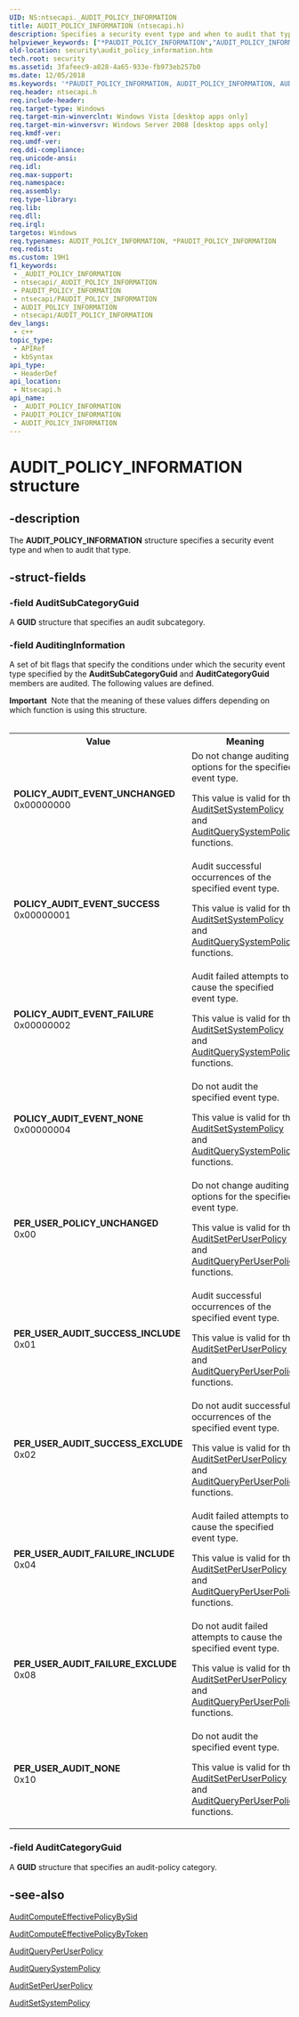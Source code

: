```yaml
---
UID: NS:ntsecapi._AUDIT_POLICY_INFORMATION
title: AUDIT_POLICY_INFORMATION (ntsecapi.h)
description: Specifies a security event type and when to audit that type.
helpviewer_keywords: ["*PAUDIT_POLICY_INFORMATION","AUDIT_POLICY_INFORMATION","AUDIT_POLICY_INFORMATION structure [Security]","PAUDIT_POLICY_INFORMATION","PAUDIT_POLICY_INFORMATION structure pointer [Security]","PER_USER_AUDIT_FAILURE_EXCLUDE","PER_USER_AUDIT_FAILURE_INCLUDE","PER_USER_AUDIT_NONE","PER_USER_AUDIT_SUCCESS_EXCLUDE","PER_USER_AUDIT_SUCCESS_INCLUDE","PER_USER_POLICY_UNCHANGED","POLICY_AUDIT_EVENT_FAILURE","POLICY_AUDIT_EVENT_NONE","POLICY_AUDIT_EVENT_SUCCESS","POLICY_AUDIT_EVENT_UNCHANGED","ntsecapi/AUDIT_POLICY_INFORMATION","ntsecapi/PAUDIT_POLICY_INFORMATION","security.audit_policy_information"]
old-location: security\audit_policy_information.htm
tech.root: security
ms.assetid: 3fafeec9-a028-4a65-933e-fb973eb257b0
ms.date: 12/05/2018
ms.keywords: '*PAUDIT_POLICY_INFORMATION, AUDIT_POLICY_INFORMATION, AUDIT_POLICY_INFORMATION structure [Security], PAUDIT_POLICY_INFORMATION, PAUDIT_POLICY_INFORMATION structure pointer [Security], PER_USER_AUDIT_FAILURE_EXCLUDE, PER_USER_AUDIT_FAILURE_INCLUDE, PER_USER_AUDIT_NONE, PER_USER_AUDIT_SUCCESS_EXCLUDE, PER_USER_AUDIT_SUCCESS_INCLUDE, PER_USER_POLICY_UNCHANGED, POLICY_AUDIT_EVENT_FAILURE, POLICY_AUDIT_EVENT_NONE, POLICY_AUDIT_EVENT_SUCCESS, POLICY_AUDIT_EVENT_UNCHANGED, ntsecapi/AUDIT_POLICY_INFORMATION, ntsecapi/PAUDIT_POLICY_INFORMATION, security.audit_policy_information'
req.header: ntsecapi.h
req.include-header: 
req.target-type: Windows
req.target-min-winverclnt: Windows Vista [desktop apps only]
req.target-min-winversvr: Windows Server 2008 [desktop apps only]
req.kmdf-ver: 
req.umdf-ver: 
req.ddi-compliance: 
req.unicode-ansi: 
req.idl: 
req.max-support: 
req.namespace: 
req.assembly: 
req.type-library: 
req.lib: 
req.dll: 
req.irql: 
targetos: Windows
req.typenames: AUDIT_POLICY_INFORMATION, *PAUDIT_POLICY_INFORMATION
req.redist: 
ms.custom: 19H1
f1_keywords:
 - _AUDIT_POLICY_INFORMATION
 - ntsecapi/_AUDIT_POLICY_INFORMATION
 - PAUDIT_POLICY_INFORMATION
 - ntsecapi/PAUDIT_POLICY_INFORMATION
 - AUDIT_POLICY_INFORMATION
 - ntsecapi/AUDIT_POLICY_INFORMATION
dev_langs:
 - c++
topic_type:
 - APIRef
 - kbSyntax
api_type:
 - HeaderDef
api_location:
 - Ntsecapi.h
api_name:
 - _AUDIT_POLICY_INFORMATION
 - PAUDIT_POLICY_INFORMATION
 - AUDIT_POLICY_INFORMATION
---
```


# AUDIT_POLICY_INFORMATION structure


## -description

The <b>AUDIT_POLICY_INFORMATION</b> structure specifies a security event type and when to audit that type.

## -struct-fields

### -field AuditSubCategoryGuid

A <b>GUID</b> structure that specifies an audit subcategory.

### -field AuditingInformation

A set of bit flags that specify the conditions under which  the security event type specified by the <b>AuditSubCategoryGuid</b> and <b>AuditCategoryGuid</b> members are audited. The following values are defined.

<div class="alert"><b>Important</b>  Note that the meaning of these values differs depending on which function is using this structure.</div>
<div> </div>
<table>
<tr>
<th>Value</th>
<th>Meaning</th>
</tr>
<tr>
<td width="40%"><a id="POLICY_AUDIT_EVENT_UNCHANGED"></a><a id="policy_audit_event_unchanged"></a><dl>
<dt><b>POLICY_AUDIT_EVENT_UNCHANGED</b></dt>
<dt>0x00000000</dt>
</dl>
</td>
<td width="60%">
Do not change auditing options for the specified event type.

This value is valid for the <a href="/windows/desktop/api/ntsecapi/nf-ntsecapi-auditsetsystempolicy">AuditSetSystemPolicy</a> and <a href="/windows/desktop/api/ntsecapi/nf-ntsecapi-auditquerysystempolicy">AuditQuerySystemPolicy</a> functions.

</td>
</tr>
<tr>
<td width="40%"><a id="POLICY_AUDIT_EVENT_SUCCESS"></a><a id="policy_audit_event_success"></a><dl>
<dt><b>POLICY_AUDIT_EVENT_SUCCESS</b></dt>
<dt>0x00000001</dt>
</dl>
</td>
<td width="60%">
Audit successful occurrences of the specified event type.

This value is valid for the <a href="/windows/desktop/api/ntsecapi/nf-ntsecapi-auditsetsystempolicy">AuditSetSystemPolicy</a> and <a href="/windows/desktop/api/ntsecapi/nf-ntsecapi-auditquerysystempolicy">AuditQuerySystemPolicy</a> functions.

</td>
</tr>
<tr>
<td width="40%"><a id="POLICY_AUDIT_EVENT_FAILURE"></a><a id="policy_audit_event_failure"></a><dl>
<dt><b>POLICY_AUDIT_EVENT_FAILURE</b></dt>
<dt>0x00000002</dt>
</dl>
</td>
<td width="60%">
Audit failed attempts to cause the specified event type.

This value is valid for the <a href="/windows/desktop/api/ntsecapi/nf-ntsecapi-auditsetsystempolicy">AuditSetSystemPolicy</a> and <a href="/windows/desktop/api/ntsecapi/nf-ntsecapi-auditquerysystempolicy">AuditQuerySystemPolicy</a> functions.

</td>
</tr>
<tr>
<td width="40%"><a id="POLICY_AUDIT_EVENT_NONE"></a><a id="policy_audit_event_none"></a><dl>
<dt><b>POLICY_AUDIT_EVENT_NONE</b></dt>
<dt>0x00000004</dt>
</dl>
</td>
<td width="60%">
Do not audit the specified event type.

This value is valid for the <a href="/windows/desktop/api/ntsecapi/nf-ntsecapi-auditsetsystempolicy">AuditSetSystemPolicy</a> and <a href="/windows/desktop/api/ntsecapi/nf-ntsecapi-auditquerysystempolicy">AuditQuerySystemPolicy</a> functions.

</td>
</tr>
<tr>
<td width="40%"><a id="PER_USER_POLICY_UNCHANGED"></a><a id="per_user_policy_unchanged"></a><dl>
<dt><b>PER_USER_POLICY_UNCHANGED</b></dt>
<dt>0x00</dt>
</dl>
</td>
<td width="60%">
Do not change auditing options for the specified event type.

This value is valid for the <a href="/windows/desktop/api/ntsecapi/nf-ntsecapi-auditsetperuserpolicy">AuditSetPerUserPolicy</a> and <a href="/windows/desktop/api/ntsecapi/nf-ntsecapi-auditqueryperuserpolicy">AuditQueryPerUserPolicy</a> functions.

</td>
</tr>
<tr>
<td width="40%"><a id="PER_USER_AUDIT_SUCCESS_INCLUDE"></a><a id="per_user_audit_success_include"></a><dl>
<dt><b>PER_USER_AUDIT_SUCCESS_INCLUDE</b></dt>
<dt>0x01</dt>
</dl>
</td>
<td width="60%">
Audit successful occurrences of the specified event type.

This value is valid for the <a href="/windows/desktop/api/ntsecapi/nf-ntsecapi-auditsetperuserpolicy">AuditSetPerUserPolicy</a> and <a href="/windows/desktop/api/ntsecapi/nf-ntsecapi-auditqueryperuserpolicy">AuditQueryPerUserPolicy</a> functions.

</td>
</tr>
<tr>
<td width="40%"><a id="PER_USER_AUDIT_SUCCESS_EXCLUDE"></a><a id="per_user_audit_success_exclude"></a><dl>
<dt><b>PER_USER_AUDIT_SUCCESS_EXCLUDE</b></dt>
<dt>0x02</dt>
</dl>
</td>
<td width="60%">
Do not audit successful occurrences of the specified event type.

This value is valid for the <a href="/windows/desktop/api/ntsecapi/nf-ntsecapi-auditsetperuserpolicy">AuditSetPerUserPolicy</a> and <a href="/windows/desktop/api/ntsecapi/nf-ntsecapi-auditqueryperuserpolicy">AuditQueryPerUserPolicy</a> functions.

</td>
</tr>
<tr>
<td width="40%"><a id="PER_USER_AUDIT_FAILURE_INCLUDE"></a><a id="per_user_audit_failure_include"></a><dl>
<dt><b>PER_USER_AUDIT_FAILURE_INCLUDE</b></dt>
<dt>0x04</dt>
</dl>
</td>
<td width="60%">
Audit failed attempts to cause the specified event type.

This value is valid for the <a href="/windows/desktop/api/ntsecapi/nf-ntsecapi-auditsetperuserpolicy">AuditSetPerUserPolicy</a> and <a href="/windows/desktop/api/ntsecapi/nf-ntsecapi-auditqueryperuserpolicy">AuditQueryPerUserPolicy</a> functions.

</td>
</tr>
<tr>
<td width="40%"><a id="PER_USER_AUDIT_FAILURE_EXCLUDE"></a><a id="per_user_audit_failure_exclude"></a><dl>
<dt><b>PER_USER_AUDIT_FAILURE_EXCLUDE</b></dt>
<dt>0x08</dt>
</dl>
</td>
<td width="60%">
Do not audit failed attempts to cause the specified event type.

This value is valid for the <a href="/windows/desktop/api/ntsecapi/nf-ntsecapi-auditsetperuserpolicy">AuditSetPerUserPolicy</a> and <a href="/windows/desktop/api/ntsecapi/nf-ntsecapi-auditqueryperuserpolicy">AuditQueryPerUserPolicy</a> functions.

</td>
</tr>
<tr>
<td width="40%"><a id="PER_USER_AUDIT_NONE"></a><a id="per_user_audit_none"></a><dl>
<dt><b>PER_USER_AUDIT_NONE</b></dt>
<dt>0x10</dt>
</dl>
</td>
<td width="60%">
Do not audit the specified event type.

This value is valid for the <a href="/windows/desktop/api/ntsecapi/nf-ntsecapi-auditsetperuserpolicy">AuditSetPerUserPolicy</a> and <a href="/windows/desktop/api/ntsecapi/nf-ntsecapi-auditqueryperuserpolicy">AuditQueryPerUserPolicy</a> functions.

</td>
</tr>
</table>

### -field AuditCategoryGuid

A <b>GUID</b> structure that specifies an audit-policy category.

## -see-also

<a href="/windows/desktop/api/ntsecapi/nf-ntsecapi-auditcomputeeffectivepolicybysid">AuditComputeEffectivePolicyBySid</a>



<a href="/windows/desktop/api/ntsecapi/nf-ntsecapi-auditcomputeeffectivepolicybytoken">AuditComputeEffectivePolicyByToken</a>



<a href="/windows/desktop/api/ntsecapi/nf-ntsecapi-auditqueryperuserpolicy">AuditQueryPerUserPolicy</a>



<a href="/windows/desktop/api/ntsecapi/nf-ntsecapi-auditquerysystempolicy">AuditQuerySystemPolicy</a>



<a href="/windows/desktop/api/ntsecapi/nf-ntsecapi-auditsetperuserpolicy">AuditSetPerUserPolicy</a>



<a href="/windows/desktop/api/ntsecapi/nf-ntsecapi-auditsetsystempolicy">AuditSetSystemPolicy</a>

